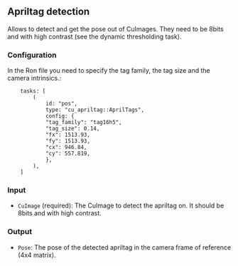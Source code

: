 ## Apriltag detection

Allows to detect and get the pose out of CuImages.
They need to be 8bits and with high contrast (see the dynamic thresholding task).

### Configuration

In the Ron file you need to specify the tag family, the tag size and the camera intrinsics.:

```RON
    tasks: [
        (
            id: "pos",
            type: "cu_apriltag::AprilTags",
            config: {
            "tag_family": "tag16h5",
            "tag_size": 0.14,
            "fx": 1513.93,
            "fy": 1513.93,
            "cx": 946.84,
            "cy": 557.819,
            },
        ),
    ]
```

### Input

- `CuImage` (required): The CuImage to detect the apriltag on. It should be 8bits and with high contrast.

### Output

- `Pose`: The pose of the detected apriltag in the camera frame of reference (4x4 matrix).


